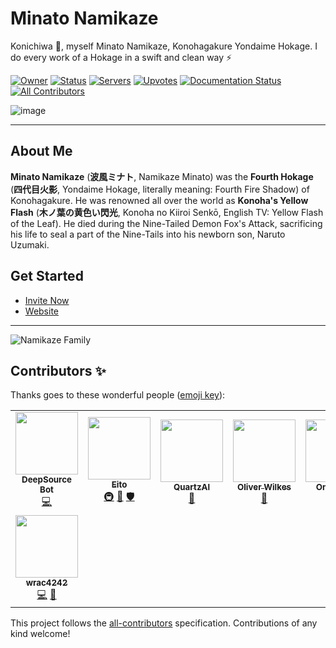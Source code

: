 # **Minato Namikaze**

Konichiwa 👋, myself Minato Namikaze, Konohagakure Yondaime Hokage. I do every work of a Hokage in a swift and clean way ⚡

[![Owner](https://top.gg/api/widget/owner/935242576343224352.svg)](https://top.gg/bot/935242576343224352)
 [![Status](https://top.gg/api/widget/status/935242576343224352.svg)](http://discord.com/users/935242576343224352)  [![Servers](https://top.gg/api/widget/servers/935242576343224352.svg)](https://top.gg/bot/935242576343224352)
 [![Upvotes](https://top.gg/api/widget/upvotes/935242576343224352.svg)](https://top.gg/bot/935242576343224352)
 [![Documentation Status](https://readthedocs.org/projects/minato-namikaze/badge/?version=latest)](https://minato-namikaze.readthedocs.io/en/latest/?badge=latest) <!-- ALL-CONTRIBUTORS-BADGE:START - Do not remove or modify this section -->
[![All Contributors](https://img.shields.io/badge/all_contributors-8-orange.svg?style=flat-square)](#contributors-)
<!-- ALL-CONTRIBUTORS-BADGE:END -->


![image](https://i.imgur.com/FzgLCHM.jpeg)

***

## About Me

**Minato Namikaze** (**波風ミナト**, Namikaze Minato) was the **Fourth Hokage** (**四代目火影**, Yondaime Hokage, literally meaning: Fourth Fire Shadow) of Konohagakure. He was renowned all over the world as **Konoha's Yellow Flash** (**木ノ葉の黄色い閃光**, Konoha no Kiiroi Senkō, English TV: Yellow Flash of the Leaf). He died during the Nine-Tailed Demon Fox's Attack, sacrificing his life to seal a part of the Nine-Tails into his newborn son, Naruto Uzumaki.


## Get Started

- [Invite Now ](https://discord.com/oauth2/authorize?client_id=935242576343224352&permissions=8&redirect_uri=https%3A%2F%2Fminatonamikaze-invites.herokuapp.com%2Finvite&scope=applications.commands%20bot&response_type=code&state=cube12345%3F%2FDiscord%20Bot%20List%20%28Description%29)
- [Website](https://minato-namikaze.rtfd.io)

***

![Namikaze Family](https://minato-namikaze.readthedocs.io/en/latest/assets/banner.jpg)


## Contributors ✨

Thanks goes to these wonderful people ([emoji key](https://allcontributors.org/docs/en/emoji-key)):

<!-- ALL-CONTRIBUTORS-LIST:START - Do not remove or modify this section -->
<!-- prettier-ignore-start -->
<!-- markdownlint-disable -->
<table>
  <tr>
    <td align="center"><a href="https://deepsource.io"><img src="https://avatars.githubusercontent.com/u/60907429?v=4?s=100" width="100px;" alt=""/><br /><sub><b>DeepSource Bot</b></sub></a><br /><a href="https://github.com/The-4th-Hokage/yondaime-hokage/commits?author=deepsourcebot" title="Code">💻</a></td>
    <td align="center"><a href="http://eitozx.github.io"><img src="https://avatars.githubusercontent.com/u/72309146?v=4?s=100" width="100px;" alt=""/><br /><sub><b>Eito</b></sub></a><br /><a href="#infra-EitoZX" title="Infrastructure (Hosting, Build-Tools, etc)">🚇</a> <a href="#design-EitoZX" title="Design">🎨</a> <a href="#security-EitoZX" title="Security">🛡️</a></td>
    <td align="center"><a href="https://github.com/QuartzAl"><img src="https://avatars.githubusercontent.com/u/55610038?v=4?s=100" width="100px;" alt=""/><br /><sub><b>QuartzAl</b></sub></a><br /><a href="#maintenance-QuartzAl" title="Maintenance">🚧</a></td>
    <td align="center"><a href="https://github.com/ooliver1"><img src="https://avatars.githubusercontent.com/u/34910574?v=4?s=100" width="100px;" alt=""/><br /><sub><b>Oliver Wilkes</b></sub></a><br /><a href="#maintenance-ooliver1" title="Maintenance">🚧</a></td>
    <td align="center"><a href="https://dsc.gg/izumi"><img src="https://avatars.githubusercontent.com/u/69662328?v=4?s=100" width="100px;" alt=""/><br /><sub><b>Onii-chan</b></sub></a><br /><a href="#design-Onii-Chan-Discord" title="Design">🎨</a></td>
    <td align="center"><a href="https://github.com/Pagasis"><img src="https://avatars.githubusercontent.com/u/74396469?v=4?s=100" width="100px;" alt=""/><br /><sub><b>Pagasis</b></sub></a><br /><a href="#maintenance-Pagasis" title="Maintenance">🚧</a></td>
    <td align="center"><a href="https://github.com/features/security"><img src="https://avatars.githubusercontent.com/u/27347476?v=4?s=100" width="100px;" alt=""/><br /><sub><b>Dependabot</b></sub></a><br /><a href="#maintenance-dependabot" title="Maintenance">🚧</a></td>
  </tr>
  <tr>
    <td align="center"><a href="https://github.com/wrac4242"><img src="https://avatars.githubusercontent.com/u/42539664?v=4?s=100" width="100px;" alt=""/><br /><sub><b>wrac4242</b></sub></a><br /><a href="https://github.com/The-4th-Hokage/yondaime-hokage/commits?author=wrac4242" title="Code">💻</a> <a href="#ideas-wrac4242" title="Ideas, Planning, & Feedback">🤔</a></td>
  </tr>
</table>

<!-- markdownlint-restore -->
<!-- prettier-ignore-end -->

<!-- ALL-CONTRIBUTORS-LIST:END -->

This project follows the [all-contributors](https://github.com/all-contributors/all-contributors) specification. Contributions of any kind welcome!
